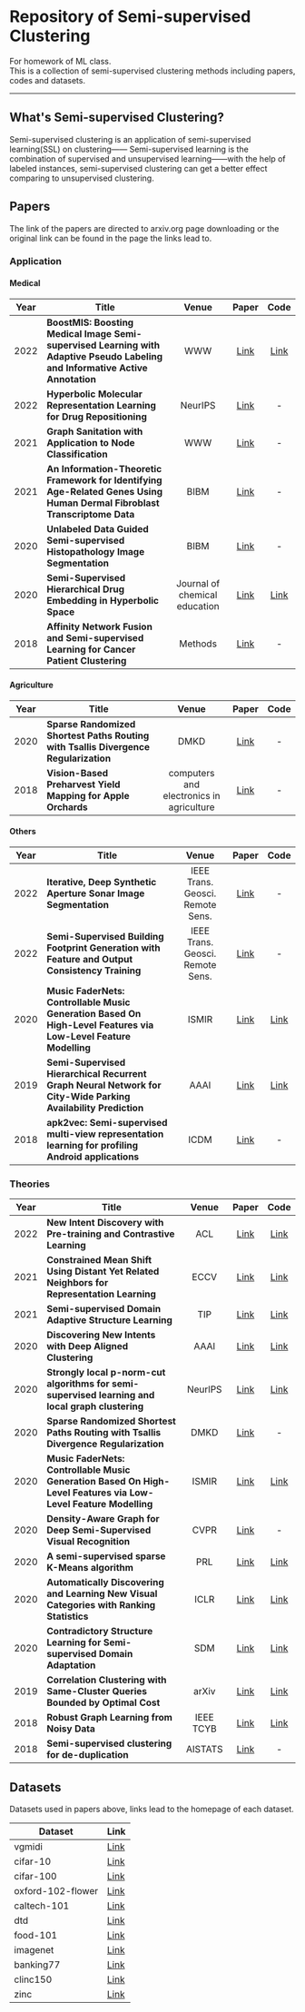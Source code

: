 # Repository of Semi-supervised Clustering 
For homework of ML class.  
This is a collection of semi-supervised clustering methods including papers, codes and datasets.

--------------

## What's Semi-supervised Clustering?

Semi-supervised clustering is an application of semi-supervised learning(SSL) on clustering—— Semi-supervised learning is the combination of supervised and unsupervised learning——with the help of labeled instances, semi-supervised clustering can get a better effect comparing to unsupervised clustering.


## Papers

The link of the papers are directed to arxiv.org page downloading or the original link can be found in the page the links lead to. 
### Application
#### Medical
| Year | Title                                    |              Venue               |                            Paper                             |                                         Code                                          |
|------| ---------------------------------------- |:--------------------------------:| :----------------------------------------------------------: |:-------------------------------------------------------------------------------------:|
| 2022 | **BoostMIS: Boosting Medical Image Semi-supervised Learning with Adaptive Pseudo Labeling and Informative Active Annotation** |               WWW                | [Link](https://arxiv.org/abs/2112.06161) |                       [Link](https://github.com/canqin001/asda)                       |
| 2022 | **Hyperbolic Molecular Representation Learning for Drug Repositioning** |             NeurIPS              | [Link](https://arxiv.org/abs/2208.06361) |                                           -                                           |
| 2021 | **Graph Sanitation with Application to Node Classification** |               WWW                | [Link](https://arxiv.org/abs/2105.09384) |                                           -                                           |
| 2021 | **An Information-Theoretic Framework for Identifying Age-Related Genes Using Human Dermal Fibroblast Transcriptome Data** |               BIBM               | [Link](https://arxiv.org/abs/2111.02595) |                                           -
| 2020 | **Unlabeled Data Guided Semi-supervised Histopathology Image Segmentation** |               BIBM               |   [Link](https://arxiv.org/abs/2012.09373)    |                                           -                                           |
| 2020 | **Semi-Supervised Hierarchical Drug Embedding in Hyperbolic Space** |  Journal of chemical education   |            [Link](https://arxiv.org/abs/2006.00986)            |                  [Link](https://github.com/batmanlab/drugEmbedding)                   |
| 2018 | **Affinity Network Fusion and Semi-supervised Learning for Cancer Patient Clustering** |             Methods              |   [Link](https://arxiv.org/abs/1805.09673)    |                                           -                                           |
#### Agriculture
| Year | Title                                    |              Venue               |                            Paper                             |                                         Code                                          |
|------| ---------------------------------------- |:--------------------------------:| :----------------------------------------------------------: |:-------------------------------------------------------------------------------------:|
| 2020 | **Sparse Randomized Shortest Paths Routing with Tsallis Divergence Regularization** |               DMKD               |  [Link](https://arxiv.org/abs/2007.00419)  |                                           -                                           |
| 2018 | **Vision-Based Preharvest Yield Mapping for Apple Orchards** |             computers and electronics in agriculture              |   [Link](https://arxiv.org/abs/1808.04336)    |                                           -                                           |
#### Others
| Year | Title                                    |              Venue               |                            Paper                             |                                         Code                                          |
|------| ---------------------------------------- |:--------------------------------:| :----------------------------------------------------------: |:-------------------------------------------------------------------------------------:|
| 2022 | **Iterative, Deep Synthetic Aperture Sonar Image Segmentation** | IEEE Trans. Geosci. Remote Sens. |           [Link](https://arxiv.org/abs/2203.15082)           |                                           -                                           |
| 2022 | **Semi-Supervised Building Footprint Generation with Feature and Output Consistency Training** | IEEE Trans. Geosci. Remote Sens. | [Link](https://arxiv.org/abs/2205.08416)  |                                           -                                           |
| 2020 | **Music FaderNets: Controllable Music Generation Based On High-Level Features via Low-Level Feature Modelling** |              ISMIR               | [Link](https://arxiv.org/abs/2007.15474) |                 [Link](https://github.com/gudgud96/music-fader-nets)                  |
| 2019 | **Semi-Supervised Hierarchical Recurrent Graph Neural Network for City-Wide Parking Availability Prediction** |               AAAI               |   [Link](https://arxiv.org/abs/1911.10516)    | [Link](https://paperswithcode.com/paper/semi-supervised-hierarchical-recurrent-graph) |
| 2018 | **apk2vec: Semi-supervised multi-view representation learning for profiling Android applications** |               ICDM               |   [Link](https://arxiv.org/abs/1809.05693)    |                                           -                                           |
### Theories
| Year | Title                                    |              Venue               |                            Paper                             |                                         Code                                          |
|------| ---------------------------------------- |:--------------------------------:| :----------------------------------------------------------: |:-------------------------------------------------------------------------------------:|
| 2022 | **New Intent Discovery with Pre-training and Contrastive Learning** |               ACL                | [Link](https://arxiv.org/abs/2205.12914) |                   [Link](https://github.com/zhang-yu-wei/mtp-clnn)                    |
| 2021 | **Constrained Mean Shift Using Distant Yet Related Neighbors for Representation Learning** |               ECCV               | [Link](https://arxiv.org/abs/2112.04607) |                       [Link](https://github.com/ucdvision/cmsf)                       |
| 2021 | **Semi-supervised Domain Adaptive Structure Learning** |               TIP                | [Link](https://arxiv.org/abs/2112.06161) |                       [Link](https://github.com/canqin001/asda)                       |
| 2020 | **Discovering New Intents with Deep Aligned Clustering** |               AAAI               |           [Link](https://arxiv.org/abs/2012.08987)           |             [Link](https://github.com/hanleizhang/DeepAligned-Clustering)             |
| 2020 | **Strongly local p-norm-cut algorithms for semi-supervised learning and local graph clustering** |             NeurlPS              | [Link](https://arxiv.org/abs/2006.08569) |                     [Link](https://github.com/MengLiuPurdue/SLQ)                      |
| 2020 | **Sparse Randomized Shortest Paths Routing with Tsallis Divergence Regularization** |               DMKD               |  [Link](https://arxiv.org/abs/2007.00419)  |                                           -                                           |
| 2020 | **Music FaderNets: Controllable Music Generation Based On High-Level Features via Low-Level Feature Modelling** |              ISMIR               | [Link](https://arxiv.org/abs/2007.15474) |                 [Link](https://github.com/gudgud96/music-fader-nets)                  |
| 2020 | **Density-Aware Graph for Deep Semi-Supervised Visual Recognition** |               CVPR               |           [Link](https://arxiv.org/abs/2003.13194)           |                                           -                                           |
| 2020 | **A semi-supervised sparse K-Means algorithm** |               PRL                | [Link](https://arxiv.org/abs/2003.06973) |                     [Link](https://github.com/avouros/Code-PCSKM)                     |
| 2020 | **Automatically Discovering and Learning New Visual Categories with Ranking Statistics** |               ICLR               |           [Link](https://arxiv.org/abs/2002.05714)           |                      [Link](https://github.com/k-han/AutoNovel)                       |
| 2020 | **Contradictory Structure Learning for Semi-supervised Domain Adaptation** |               SDM                | [Link](https://arxiv.org/abs/2002.02545) |     [Link](https://paperswithcode.com/paper/opposite-structure-learning-for-semi)     |
| 2019 | **Correlation Clustering with Same-Cluster Queries Bounded by Optimal Cost** |              arXiv               |   [Link](https://arxiv.org/abs/1911.10516)    | [Link](https://paperswithcode.com/paper/semi-supervised-hierarchical-recurrent-graph) |
| 2018 | **Robust Graph Learning from Noisy Data** |            IEEE TCYB             |   [Link](https://arxiv.org/abs/1812.06673)    |                        [Link](https://github.com/sckangz/RGC)                         |
| 2018 | **Semi-supervised clustering for de-duplication** |             AISTATS              |   [Link](https://arxiv.org/abs/1810.04361)    |                                           -                                           |

## Datasets
Datasets used in papers above, links lead to the homepage of each dataset.

| Dataset           | Link                                                                |
|-------------------|---------------------------------------------------------------------|
| vgmidi            | [Link](https://github.com/lucasnfe/vgmidi)                          |
| cifar-10          | [Link](https://www.cs.toronto.edu/~kriz/cifar.html)                 |
| cifar-100         | [Link](https://www.cs.toronto.edu/~kriz/cifar.html)                 |
| oxford-102-flower | [Link](https://www.robots.ox.ac.uk/~vgg/data/flowers/102/)          |
| caltech-101       | [Link](http://www.vision.caltech.edu/Image_Datasets/Caltech101/)    |
| dtd               | [Link](https://www.robots.ox.ac.uk/~vgg/data/dtd/)                  |
| food-101          | [Link](https://data.vision.ee.ethz.ch/cvl/datasets_extra/food-101/) |
| imagenet          | [Link](https://image-net.org/index.php)                             |
| banking77         | [Link](https://arxiv.org/abs/2003.04807)                            |
| clinc150          | [Link](https://github.com/clinc/oos-eval)                           |
| zinc              | [Link](https://zinc15.docking.org/)                                 |
